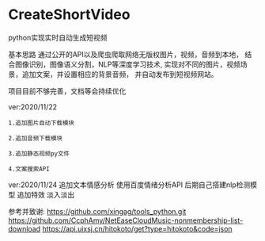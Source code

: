 # CreateShortVideo
python实现实时自动生成短视频

基本思路
通过公开的API以及爬虫爬取网络无版权图片，视频，音频到本地，
结合图像识别，图像语义分割，NLP等深度学习技术,
实现对不同的图片，视频场景，追加文案，并设置相应的背景音频，
并自动发布到短视频网站。


项目目前不够完善，文档等会持续优化

ver:2020/11/22

	1.追加图片自动下载模块

	2.追加音频下载模块

	3.追加静态视频py文件

	4.文案搜索API

ver:2020/11/24
    追加文本情感分析 使用百度情绪分析API  后期自己搭建nlp检测模型
    追加特效 淡入淡出
    

参考并致谢:
https://github.com/xingag/tools_python.git 
https://github.com/CcphAmy/NetEaseCloudMusic-nonmembership-list-download 
https://api.uixsj.cn/hitokoto/get?type=hitokoto&code=json 
